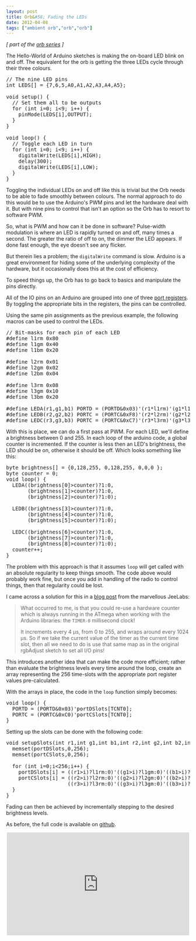 ```yaml
---
layout: post
title: Orb&#58; Fading the LEDs
date: 2012-04-08
tags: ["ambient orb","orb","orb"]
---
```


_[ part of the [orb series](/orb/) ]_

The Hello-World of Arduino sketches is making the on-board LED blink on and off. The equivalent for the orb is getting the three LEDs cycle through their three colours.

<pre>
// The nine LED pins
int LEDS[] = {7,6,5,A0,A1,A2,A3,A4,A5};

void setup() {
  // Set them all to be outputs
  for (int i=0; i<9; i++) {
    pinMode(LEDS[i],OUTPUT);
  }
}

void loop() {
  // Toggle each LED in turn
  for (int i=0; i<9; i++) {
    digitalWrite(LEDS[i],HIGH);
    delay(300);
    digitalWrite(LEDS[i],LOW);
  }
}
</pre>

Toggling the individual LEDs on and off like this is trivial but the Orb needs to be able to fade smoothly between colours. The normal approach to do this would be to use the Arduino's PWM pins and let the hardware deal with it. But with nine pins to control that isn't an option so the Orb has to resort to software PWM.

So, what is PWM and how can it be done in software? Pulse-width modulation is where an LED is rapidly turned on and off, many times a second. The greater the ratio of off to on, the dimmer the LED appears. If done fast enough, the eye doesn't see any flicker.

But therein lies a problem; the `digitalWrite` command is slow. Arduino is a great environment for hiding some of the underlying complexity of the hardware, but it occasionally does this at the cost of efficiency. 

To speed things up, the Orb has to go back to basics and manipulate the pins directly.

All of the IO pins on an Arduino are grouped into one of three [port registers](http://www.arduino.cc/en/Reference/PortManipulation). By toggling the appropriate bits in the registers, the pins can be controlled.

Using the same pin assignments as the previous example, the following macros can be used to control the LEDs.

<pre>
// Bit-masks for each pin of each LED
#define l1rm 0x80
#define l1gm 0x40
#define l1bm 0x20

#define l2rm 0x01
#define l2gm 0x02
#define l2bm 0x04

#define l3rm 0x08
#define l3gm 0x10
#define l3bm 0x20

#define LEDA(r1,g1,b1) PORTD = (PORTD&0x03)'(r1*l1rm)'(g1*l1gm)'(b1*l1bm)
#define LEDB(r2,g2,b2) PORTC = (PORTC&0xF8)'(r2*l2rm)'(g2*l2gm)'(b2*l2bm)
#define LEDC(r3,g3,b3) PORTC = (PORTC&0xC7)'(r3*l3rm)'(g3*l3gm)'(b3*l3bm)
</pre>

With this is place, we can do a first pass at PWM. For each LED, we'll define a brightness between 0 and 255. In each loop of the arduino code, a global counter is incremented. If the counter is less then an LED's brightness, the LED should be on, otherwise it should be off. Which looks something like this:

<pre>
byte brightness[] = {0,128,255, 0,128,255, 0,0,0 };
byte counter = 0;
void loop() {
  LEDA((brightness[0]>counter)?1:0,
       (brightness[1]>counter)?1:0,
       (brightness[2]>counter)?1:0);

  LEDB((brightness[3]>counter)?1:0,
       (brightness[4]>counter)?1:0,
       (brightness[5]>counter)?1:0);

  LEDC((brightness[6]>counter)?1:0,
       (brightness[7]>counter)?1:0,
       (brightness[8]>counter)?1:0);
  counter++;
}
</pre>

The problem with this approach is that it assumes `loop` will get called with an absolute regularity to keep things smooth. The code above would probably work fine, but once you add in handling of the radio to control things, then that regularity could be lost.

I came across a solution for this in a [blog post](http://jeelabs.org/2010/10/03/software-pwm-at-1-khz/) from the marvellous JeeLabs:

> What occurred to me, is that you could re-use a hardware counter which is always running in the ATmega when working with the Arduino libraries: the `TIMER-0` millisecond clock!> 
> 
> It increments every 4 µs, from 0 to 255, and wraps around every 1024 µs. So if we take the current value of the timer as the current time slot, then all we need to do is use that same map as in the original rgbAdjust sketch to set all I/O pins!

This introduces another idea that can make the code more efficient; rather than evaluate the brightness levels every time around the loop, create an array representing the 256 time-slots with the appropriate port register values pre-calculated.

With the arrays in place, the code in the `loop` function simply becomes:
<pre>
void loop() {
  PORTD = (PORTD&0x03)'portDSlots[TCNT0];
  PORTC = (PORTC&0xC0)'portCSlots[TCNT0];
}
</pre>

Setting up the slots can be done with the following code:
<pre>
void setupSlots(int r1,int g1,int b1,int r2,int g2,int b2,int r3,int g3,int b3) {
  memset(portDSlots,0,256);
  memset(portCSlots,0,256);

  for (int i=0;i<256;i++) {
    portDSlots[i] = ((r1>i)?l1rm:0)'((g1>i)?l1gm:0)'((b1>i)?l1bm:0);
    portCSlots[i] = ((r2>i)?l2rm:0)'((g2>i)?l2gm:0)'((b2>i)?l2bm:0)'
                    ((r3>i)?l3rm:0)'((g3>i)?l3gm:0)'((b3>i)?l3bm:0);
  }
}
</pre>

Fading can then be achieved by incrementally stepping to the desired brightness levels.

As before, the full code is available on [github](https://github.com/knolleary/multi-channel-orb/blob/master/code/orb_pwm_test/orb_pwm_test.ino).

<div style="text-align: center;"><iframe src="http://player.vimeo.com/video/32414670" width="500" height="281" frameborder="0" webkitAllowFullScreen mozallowfullscreen allowFullScreen></iframe></div>